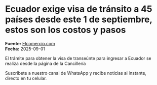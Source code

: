 # Ecuador exige visa de tránsito a 45 países desde este 1 de septiembre, estos son los costos y pasos

**Fuente:** [Elcomercio.com](https://www.elcomercio.com/actualidad/politica/ecuador-visa-transito-paises-1-de-septiembre-costos-pasos/)  
**Fecha:** 2025-09-01

El trámite para obtener la visa de transeúnte para ingresar a Ecuador se realiza desde la página de la Cancillería

Suscríbete a nuestro canal de WhatsApp y recibe noticias al instante, directo en tu celular.
